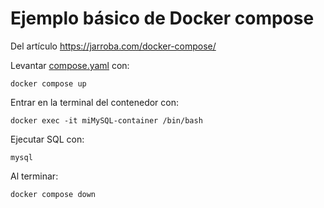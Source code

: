 # Ejemplo básico de Docker compose

Del artículo https://jarroba.com/docker-compose/

Levantar [compose.yaml](compose.yaml) con:

````shell
docker compose up
````

Entrar en la terminal del contenedor con:
````shell
docker exec -it miMySQL-container /bin/bash
````

Ejecutar SQL con:
````shell
mysql
````

Al terminar:
````shell
docker compose down
````